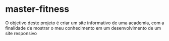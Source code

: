 # master-fitness
O objetivo deste projeto é criar um site informativo de uma academia, com a finalidade de mostrar o meu conhecimento em um desenvolvimento de um site responsivo
